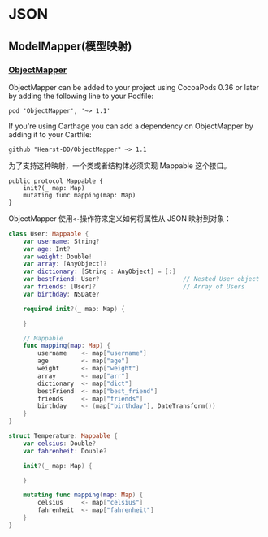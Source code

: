# JSON

## ModelMapper(模型映射)

### [ObjectMapper](https://github.com/Hearst-DD/ObjectMapper)

ObjectMapper can be added to your project using CocoaPods 0.36 or later by adding the following line to your Podfile:

```
pod 'ObjectMapper', '~> 1.1'
```

If you're using Carthage you can add a dependency on ObjectMapper by adding it to your Cartfile:

```
github "Hearst-DD/ObjectMapper" ~> 1.1
```

为了支持这种映射，一个类或者结构体必须实现 Mappable 这个接口。

```
public protocol Mappable {
    init?(_ map: Map)
    mutating func mapping(map: Map)
}
```

ObjectMapper 使用`<-`操作符来定义如何将属性从 JSON 映射到对象：

```swift
class User: Mappable {
    var username: String?
    var age: Int?
    var weight: Double!
    var array: [AnyObject]?
    var dictionary: [String : AnyObject] = [:]
    var bestFriend: User?                       // Nested User object
    var friends: [User]?                        // Array of Users
    var birthday: NSDate?

    required init?(_ map: Map) {

    }

    // Mappable
    func mapping(map: Map) {
        username    <- map["username"]
        age         <- map["age"]
        weight      <- map["weight"]
        array       <- map["arr"]
        dictionary  <- map["dict"]
        bestFriend  <- map["best_friend"]
        friends     <- map["friends"]
        birthday    <- (map["birthday"], DateTransform())
    }
}

struct Temperature: Mappable {
    var celsius: Double?
    var fahrenheit: Double?

    init?(_ map: Map) {

    }

    mutating func mapping(map: Map) {
        celsius     <- map["celsius"]
        fahrenheit  <- map["fahrenheit"]
    }
}

```
